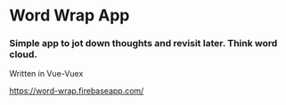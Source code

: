 # Word Wrap App
### Simple app to jot down thoughts and revisit later. Think word cloud.
Written in Vue-Vuex

https://word-wrap.firebaseapp.com/
